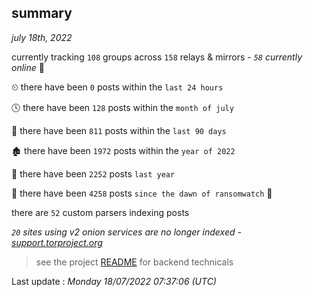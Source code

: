 
## summary
_july 18th, 2022_

currently tracking `108` groups across `158` relays & mirrors - _`58` currently online_ 📡

⏲ there have been `0` posts within the `last 24 hours`

🕓 there have been `128` posts within the `month of july`

📅 there have been `811` posts within the `last 90 days`

🏚 there have been `1972` posts within the `year of 2022`

🚀 there have been `2252` posts `last year`

🦕 there have been `4258` posts `since the dawn of ransomwatch` 🐣

there are `52` custom parsers indexing posts

_`20` sites using v2 onion services are no longer indexed - [support.torproject.org](https://support.torproject.org/onionservices/v2-deprecation/)_

> see the project [README](https://github.com/jmousqueton/ransomwatch#readme) for backend technicals



Last update : _Monday 18/07/2022 07:37:06 (UTC)_

